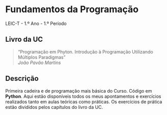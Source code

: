 # Fundamentos da Programação
LEIC-T - 1.º Ano - 1.º Período

## Livro da UC

>“Programação em Phyton. Introdução à Programação Utilizando Múltiplos Paradigmas”  
*João Pavão Martins*

## Descrição

Primeira cadeira e de programação mais básica do Curso. Código em **Python**. Aqui estão disponíveis todos os meus apontamentos e exercícios realizados tanto em aulas teóricas como práticas.
Os exercícios de prática estão divididos pelos capítulos do livro da UC.
